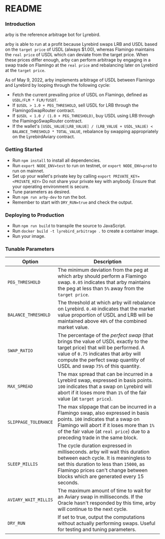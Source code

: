 # README #

### Introduction ###
arby is the reference arbitrage bot for Lyrebird.

arby is able to run at a profit because Lyrebird swaps LRB and USDL based on the `target price` of USDL (always $1.00), whereas Flamingo maintains the `real price` of USDL which can deviate from the target price. When these prices differ enough, arby can perform arbitrage by engaging in a swap trade on Flamingo at the `real price` and rebalancing later on Lyrebird at the `target price`.

As of May 9, 2022, arby implements arbitrage of USDL between Flamingo and Lyrebird by looping through the following cycle:

*  Fetch the current prevailing price of USDL on Flamingo, defined as `USDL/FLM * FLM/fUSDT`.
*  If `$USDL > 1.0 + PEG_THRESHOLD`, sell USDL for LRB through the FlamingoSwapRouter contract.
*  If `$USDL < 1.0 / (1.0 + PEG_THRESHOLD)`, buy USDL using LRB through the FlamingoSwapRouter contract.
*  If the wallet's `[USDL_VALUE|LRB_VALUE] / (LRB_VALUE + USDL_VALUE) < BALANCE_THRESHOLD * TOTAL_VALUE`, rebalance by swapping appropriately on the LyrebirdAviary contract.

### Getting Started ###
*  Run `npm install` to install all dependencies.
*  Run `export NODE_ENV=test` to run on testnet, or `export NODE_ENV=prod` to run on mainnet.
*  Set up your wallet's private key by calling `export PRIVATE_KEY=<PRIVATE_KEY>` Do not share your private key with anybody. Ensure that your operating environment is secure.
*  Tune parameters as desired.
*  Run `npm run arby-dev` to run the bot.
*  Remember to start with `DRY_RUN=true` and check the output.

### Deploying to Production ###
*  Run `npm run build` to transpile the source to JavaScript.
*  Run `docker build -t lyrebird_arbitrage .` to create a container image.
*  Run your image.

### Tunable Parameters ###
| Option | Description |
| --- | --- |
| `PEG_THRESHOLD` | The minimum deviation from the peg at which arby should perform a Flamingo swap. `0.05` indicates that arby maintains the peg at less than `5%` away from the `target price`. |
| `BALANCE_THRESHOLD` | The threshold at which arby will rebalance on Lyrebird. `0.40` indicates that the market value proportion of USDL and LRB will be maintained above `40%` of the combined market value. |
| `SWAP_RATIO` | The percentage of the *perfect swap* (that brings the value of USDL exactly to the target price) that will be performed. A value of `0.75` indicates that arby will compute the perfect swap quantity of USDL and swap `75%` of this quantity. |
| `MAX_SPREAD` | The max spread that can be incurred in a Lyrebird swap, expressed in basis points. `100` indicates that a swap on Lyrebird will abort if it loses more than `1%` of the fair value (at `target price`). |
| `SLIPPAGE_TOLERANCE` | The max slippage that can be incurred in a Flamingo swap, also expressed in basis points. `100` indicates that a swap on Flamingo will abort if it loses more than `1%` of the fair value (at `real price`) due to a preceding trade in the same block. |
| `SLEEP_MILLIS` | The cycle duration expressed in milliseconds. arby will wait this duration between each cycle. It is meaningless to set this duration to less than `15000`, as Flamingo prices can't change between blocks which are generated every 15 seconds. |
| `AVIARY_WAIT_MILLIS` | The maximum amount of time to wait for an Aviary swap in milliseconds. If the Oracle hasn't responded by this time, arby will continue to the next cycle. |
| `DRY_RUN` | If set to true, output the computations without actually performing swaps. Useful for testing and tuning parameters. |
